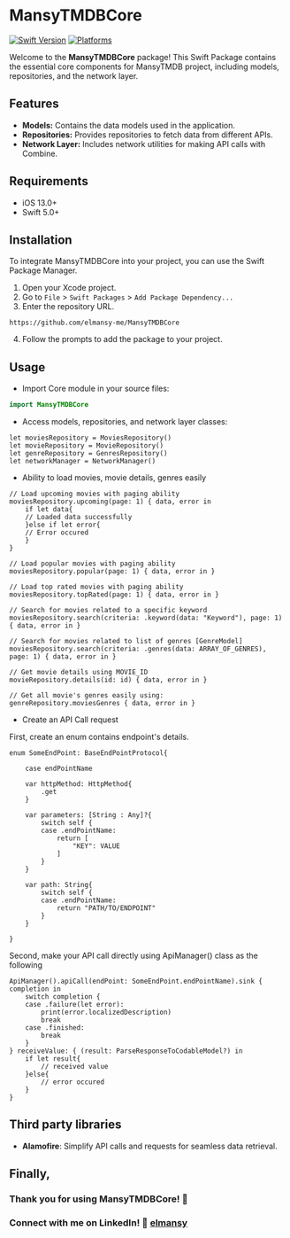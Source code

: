 # MansyTMDBCore

[![Swift Version](https://img.shields.io/badge/Swift-5.0-orange.svg)](https://swift.org/)
[![Platforms](https://img.shields.io/badge/Platforms-iOS-lightgrey.svg)](https://developer.apple.com/swift/)

Welcome to the **MansyTMDBCore** package! This Swift Package contains the essential core components for MansyTMDB project, including models, repositories, and the network layer.

## Features

- **Models:** Contains the data models used in the application.
- **Repositories:** Provides repositories to fetch data from different APIs.
- **Network Layer:** Includes network utilities for making API calls with Combine.

## Requirements

- iOS 13.0+
- Swift 5.0+

## Installation

To integrate MansyTMDBCore into your project, you can use the Swift Package Manager.

1. Open your Xcode project.
2. Go to `File` > `Swift Packages` > `Add Package Dependency...`
3. Enter the repository URL.
```
https://github.com/elmansy-me/MansyTMDBCore
```
4. Follow the prompts to add the package to your project.

## Usage

- Import Core module in your source files:

```swift
import MansyTMDBCore
```

- Access models, repositories, and network layer classes:

```
let moviesRepository = MoviesRepository()
let movieRepository = MovieRepository()
let genreRepository = GenresRepository()
let networkManager = NetworkManager()
```

- Ability to load movies, movie details, genres easily

```
// Load upcoming movies with paging ability
moviesRepository.upcoming(page: 1) { data, error in
    if let data{
    // Loaded data successfully
    }else if let error{
    // Error occured
    }
}

// Load popular movies with paging ability
moviesRepository.popular(page: 1) { data, error in }

// Load top rated movies with paging ability
moviesRepository.topRated(page: 1) { data, error in }

// Search for movies related to a specific keyword
moviesRepository.search(criteria: .keyword(data: "Keyword"), page: 1) { data, error in }

// Search for movies related to list of genres [GenreModel]
moviesRepository.search(criteria: .genres(data: ARRAY_OF_GENRES), page: 1) { data, error in }

// Get movie details using MOVIE_ID
movieRepository.details(id: id) { data, error in }

// Get all movie's genres easily using:
genreRepository.moviesGenres { data, error in }

```

- Create an API Call request

First, create an enum contains endpoint's details.

```
enum SomeEndPoint: BaseEndPointProtocol{

    case endPointName

    var httpMethod: HttpMethod{
        .get
    }
    
    var parameters: [String : Any]?{
        switch self {
        case .endPointName:
            return [
                "KEY": VALUE
            ]
        }
    }
    
    var path: String{
        switch self {
        case .endPointName:
            return "PATH/TO/ENDPOINT"
        }
    }
    
}
```

Second, make your API call directly using ApiManager() class as the following


```
ApiManager().apiCall(endPoint: SomeEndPoint.endPointName).sink { completion in
    switch completion {
    case .failure(let error):
        print(error.localizedDescription)
        break
    case .finished:
        break
    }
} receiveValue: { (result: ParseResponseToCodableModel?) in
    if let result{
        // received value
    }else{
        // error occured
    }
}
```

## Third party libraries

- **Alamofire**: Simplify API calls and requests for seamless data retrieval.

## Finally,
 
### Thank you for using MansyTMDBCore! 🎉
### Connect with me on LinkedIn! 🔗 [elmansy](https://linkedin.com/in/elmansy)
